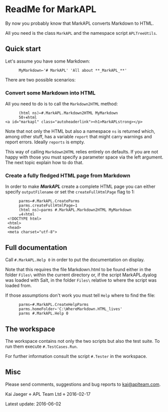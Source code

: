 ReadMe for MarkAPL
=============

By now you probably know that MarkAPL converts Markdown to HTML.

All you need is the class `MarkAPL` and the namespace script `APLTreeUtils`.

## Quick start

Let's assume you have some Markdown:

~~~
      MyMarkdown←'# MarkAPL' 'All about **_MarkAPL_**'
~~~

There are two possible scenarios:

### Convert some Markdown into HTML

All you need to do is to call the `Markdown2HTML` method:

~~~
      (html ns)←#.MarkAPL.Markdown2HTML MyMarkdown
      50↑∊html
<a id="markapl" class="autoheaderlink"><h1>MarkAPLstrong></p>
~~~

Note that not only the HTML but also a namespace `ns` is returned which, among other stuff, has a variable `report` that might carry warnings and report errors. Ideally `reports` is empty.

This way of calling `Markdown2HTML` relies entirely on defaults. If you are not happy with those you must specify a parameter space via the left argument. The next topic explain how to do that.

### Create a fully fledged HTML page from Markdown

In order to make **_MarkAPL_** create a complete HTML page you can either specify `outputFilename` or set the `createFullHtmlPage` flag to 1:

~~~
      parms←#.MarkAPL.CreateParms
      parms.createFullHtmlPage←1
      (html ns)←parms #.MarkAPL.Markdown2HTML MyMarkdown
      ⍪4↑html
 <!DOCTYPE html>        
 <html>                 
 <head>                 
 <meta charset="utf-8"> 
~~~

## Full documentation

Call `#.MarkAPL.Help 0` in order to put the documentation on display.

Note that this requires the file Markdown.html to be found either in the folder `Files\` within the current directory or, if the script MarkAPL.dyalog was loaded with Salt, in the folder `Files\` relative to where the script was loaded from. 

If those assumptions don't work you must tell `Help` where to find the file:

~~~
      parms←#.MarkAPL.CreateHelpParms
      parms.homeFolder←'C:\WhereMarkdown.HTML_lives'
      parms #.MarkAPL.Help 0
~~~

## The workspace

The workspace contains not only the two scripts but also the test suite. To run them execute `#.TestCases.Run`. 

For further information consult the script `#.Tester` in the workspace.

## Misc

Please send comments, suggestions and bug reports to kai@aplteam.com.   

Kai Jaeger ⋄ APL Team Ltd ⋄ 2016-02-17

Latest update: 2016-06-02
